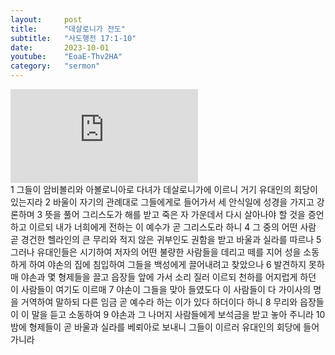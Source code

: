 ```yaml
---
layout:     post
title:      "데살로니가 전도"
subtitle:	"사도행전 17:1-10"
date:       2023-10-01
youtube:    "EoaE-Thv2HA"
category:   "sermon"
---
```


<div class="youtube">
    <iframe src="https://www.youtube.com/embed/EoaE-Thv2HA" title="YouTube video player" frameborder="0" allow="accelerometer; autoplay; clipboard-write; encrypted-media; gyroscope; picture-in-picture; web-share" allowfullscreen></iframe>
</div>
1 그들이 암비볼리와 아볼로니아로 다녀가 데살로니가에 이르니 거기 유대인의 회당이 있는지라
2 바울이 자기의 관례대로 그들에게로 들어가서 세 안식일에 성경을 가지고 강론하며
3 뜻을 풀어 그리스도가 해를 받고 죽은 자 가운데서 다시 살아나야 할 것을 증언하고 이르되 내가 너희에게 전하는 이 예수가 곧 그리스도라 하니
4 그 중의 어떤 사람 곧 경건한 헬라인의 큰 무리와 적지 않은 귀부인도 권함을 받고 바울과 실라를 따르나
5 그러나 유대인들은 시기하여 저자의 어떤 불량한 사람들을 데리고 떼를 지어 성을 소동하게 하여 야손의 집에 침입하여 그들을 백성에게 끌어내려고 찾았으나  
6 발견하지 못하매 야손과 몇 형제들을 끌고 읍장들 앞에 가서 소리 질러 이르되 천하를 어지럽게 하던 이 사람들이 여기도 이르매
7 야손이 그들을 맞아 들였도다 이 사람들이 다 가이사의 명을 거역하여 말하되 다른 임금 곧 예수라 하는 이가 있다 하더이다 하니
8 무리와 읍장들이 이 말을 듣고 소동하여
9 야손과 그 나머지 사람들에게 보석금을 받고 놓아 주니라
10 밤에 형제들이 곧 바울과 실라를 베뢰아로 보내니 그들이 이르러 유대인의 회당에 들어가니라